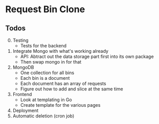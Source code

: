 # Request Bin Clone

## Todos

0. Testing
   - Tests for the backend
1. Integrate Mongo with what's working already
   - API: Abtract out the data storage part first into its own package
   - Then swap mongo in for that
2. MongoDB
   - One collection for all bins
   - Each bin is a document
   - Each document has an array of requests
   - Figure out how to add and slice at the same time
3. Frontend
   - Look at templating in Go
   - Create template for the various pages
4. Deployment
5. Automatic deletion (cron job)
